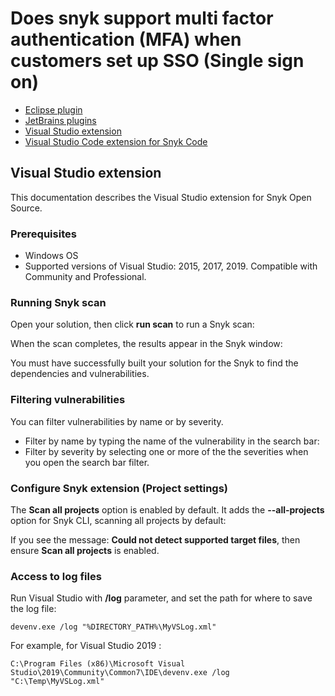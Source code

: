 # Does snyk support multi factor authentication \(MFA\) when customers set up SSO \(Single sign on\)

* [ Eclipse plugin](https://github.com/snyk/user-docs/tree/53fce7f51125484bfae446936b09a98076f1d418/hc/en-us/articles/360004032337-Eclipse-plugin/README.md)
* [ JetBrains plugins](https://github.com/snyk/user-docs/tree/53fce7f51125484bfae446936b09a98076f1d418/hc/en-us/articles/360004032317-JetBrains-plugins/README.md)
* [ Visual Studio extension](https://github.com/snyk/user-docs/tree/53fce7f51125484bfae446936b09a98076f1d418/hc/en-us/articles/360020073958-Visual-Studio-extension/README.md)
* [ Visual Studio Code extension for Snyk Code](https://github.com/snyk/user-docs/tree/53fce7f51125484bfae446936b09a98076f1d418/hc/en-us/articles/360018585717-Visual-Studio-Code-extension-for-Snyk-Code-/README.md)

## Visual Studio extension

This documentation describes the Visual Studio extension for Snyk Open Source.

### Prerequisites

* Windows OS
* Supported versions of Visual Studio: 2015, 2017, 2019. Compatible with Community and Professional.

### Running Snyk scan

Open your solution, then click **run scan** to run a Snyk scan:

When the scan completes, the results appear in the Snyk window:

You must have successfully built your solution for the Snyk to find the dependencies and vulnerabilities.

### Filtering vulnerabilities

You can filter vulnerabilities by name or by severity.

* Filter by name by typing the name of the vulnerability in the search bar:
* Filter by severity by selecting one or more of the the severities when you open the search bar filter.

### Configure Snyk extension \(Project settings\)

The **Scan all projects** option is enabled by default. It adds the **--all-projects** option for Snyk CLI, scanning all projects by default:

If you see the message: **Could not detect supported target files**, then ensure **Scan all projects** is enabled.

### Access to log files

Run Visual Studio with **/log** parameter, and set the path for where to save the log file:

```text
devenv.exe /log "%DIRECTORY_PATH%\MyVSLog.xml"
```

For example, for Visual Studio 2019 :

```text
C:\Program Files (x86)\Microsoft Visual Studio\2019\Community\Common7\IDE\devenv.exe /log "C:\Temp\MyVSLog.xml"
```

